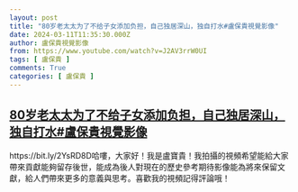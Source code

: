 ```yaml
---
layout: post
title: "80岁老太太为了不给子女添加负担，自己独居深山，独自打水#盧保貴視覺影像"
date: 2024-03-11T11:35:30.000Z
author: 盧保貴視覺影像
from: https://www.youtube.com/watch?v=J2AV3rrW0UI
tags: [ 盧保貴 ]
comments: True
categories: [ 盧保貴 ]
---
```

<!--1710156930000-->
[80岁老太太为了不给子女添加负担，自己独居深山，独自打水#盧保貴視覺影像](https://www.youtube.com/watch?v=J2AV3rrW0UI)
------

<div>
https://bit.ly/2YsRD8D哈嘍，大家好！我是盧寶貴！我拍攝的視頻希望能給大家帶來貢獻能夠留存後世，能成為後人對現在的歷史參考期待影像能為將來保留文獻，給人們帶來更多的意義與思考。喜歡我的視頻記得評論哦！
</div>
